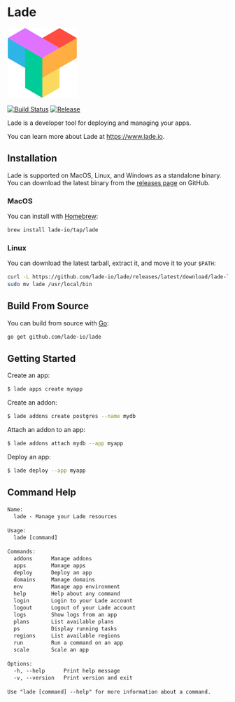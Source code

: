 # Lade

![Lade logo](lade-logo.png)

[![Build Status](https://img.shields.io/github/actions/workflow/status/lade-io/lade/release.yml)](https://github.com/lade-io/lade/actions/workflows/release.yml)
[![Release](https://img.shields.io/github/v/release/lade-io/lade.svg)](https://github.com/lade-io/lade/releases/latest)

Lade is a developer tool for deploying and managing your apps.

You can learn more about Lade at https://www.lade.io.

## Installation

Lade is supported on MacOS, Linux, and Windows as a standalone binary.
You can download the latest binary from the [releases page](https://github.com/lade-io/lade/releases) on GitHub.

### MacOS

You can install with [Homebrew](https://brew.sh):

```sh
brew install lade-io/tap/lade
```

### Linux

You can download the latest tarball, extract it, and move it to your `$PATH`:

```sh
curl -L https://github.com/lade-io/lade/releases/latest/download/lade-linux-amd64.tar.gz | tar xz
sudo mv lade /usr/local/bin
```

## Build From Source

You can build from source with [Go](https://golang.org):

```sh
go get github.com/lade-io/lade
```

## Getting Started

Create an app:

```sh
$ lade apps create myapp
```

Create an addon:

```sh
$ lade addons create postgres --name mydb
```

Attach an addon to an app:

```sh
$ lade addons attach mydb --app myapp
```

Deploy an app:

```sh
$ lade deploy --app myapp
```

## Command Help

```
Name:
  lade - Manage your Lade resources

Usage:
  lade [command]

Commands:
  addons      Manage addons
  apps        Manage apps
  deploy      Deploy an app
  domains     Manage domains
  env         Manage app environment
  help        Help about any command
  login       Login to your Lade account
  logout      Logout of your Lade account
  logs        Show logs from an app
  plans       List available plans
  ps          Display running tasks
  regions     List available regions
  run         Run a command on an app
  scale       Scale an app

Options:
  -h, --help      Print help message
  -v, --version   Print version and exit

Use "lade [command] --help" for more information about a command.
```
